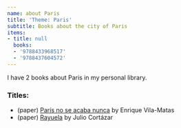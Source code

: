 ```yaml
---
name: about Paris
title: 'Theme: Paris'
subtitle: Books about the city of Paris
items:
- title: null
  books:
  - '9788433968517'
  - '9788437604572'
---
```

I have 2 books about Paris in my personal library.

### Titles:
- (paper) [París no se acaba nunca](/books/info/9788433968517) by Enrique Vila-Matas
- (paper) [Rayuela](/books/info/9788437604572) by Julio Cortázar
